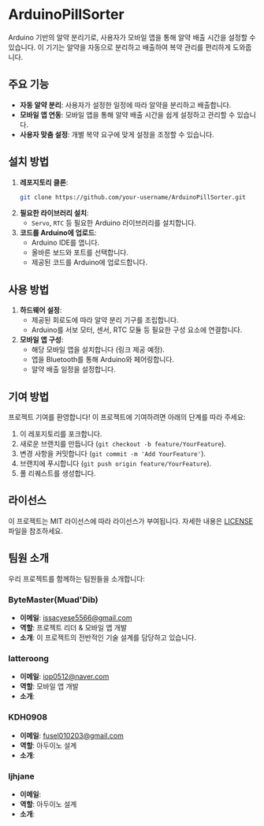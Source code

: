 # ArduinoPillSorter

Arduino 기반의 알약 분리기로, 사용자가 모바일 앱을 통해 알약 배출 시간을 설정할 수 있습니다. 이 기기는 알약을 자동으로 분리하고 배출하여 복약 관리를 편리하게 도와줍니다.

## 주요 기능

- **자동 알약 분리**: 사용자가 설정한 일정에 따라 알약을 분리하고 배출합니다.
- **모바일 앱 연동**: 모바일 앱을 통해 알약 배출 시간을 쉽게 설정하고 관리할 수 있습니다.
- **사용자 맞춤 설정**: 개별 복약 요구에 맞게 설정을 조정할 수 있습니다.

## 설치 방법

1. **레포지토리 클론**:
    ```bash
    git clone https://github.com/your-username/ArduinoPillSorter.git
    ```
2. **필요한 라이브러리 설치**:
    - `Servo`, `RTC` 등 필요한 Arduino 라이브러리를 설치합니다.
3. **코드를 Arduino에 업로드**:
    - Arduino IDE를 엽니다.
    - 올바른 보드와 포트를 선택합니다.
    - 제공된 코드를 Arduino에 업로드합니다.

## 사용 방법

1. **하드웨어 설정**:
    - 제공된 회로도에 따라 알약 분리 기구를 조립합니다.
    - Arduino를 서보 모터, 센서, RTC 모듈 등 필요한 구성 요소에 연결합니다.
2. **모바일 앱 구성**:
    - 해당 모바일 앱을 설치합니다 (링크 제공 예정).
    - 앱을 Bluetooth를 통해 Arduino와 페어링합니다.
    - 알약 배출 일정을 설정합니다.

## 기여 방법

프로젝트 기여를 환영합니다! 이 프로젝트에 기여하려면 아래의 단계를 따라 주세요:

1. 이 레포지토리를 포크합니다.
2. 새로운 브랜치를 만듭니다 (`git checkout -b feature/YourFeature`).
3. 변경 사항을 커밋합니다 (`git commit -m 'Add YourFeature'`).
4. 브랜치에 푸시합니다 (`git push origin feature/YourFeature`).
5. 풀 리퀘스트를 생성합니다.

## 라이선스

이 프로젝트는 MIT 라이선스에 따라 라이선스가 부여됩니다. 자세한 내용은 [LICENSE](LICENSE) 파일을 참조하세요.

## 팀원 소개

우리 프로젝트를 함께하는 팀원들을 소개합니다:

### ByteMaster(Muad'Dib)

- **이메일**: [issacyese5566@gmail.com](mailto:issacyese5566@gmail.com)
- **역할**: 프로젝트 리더 & 모바일 앱 개발
- **소개**: 이 프로젝트의 전반적인 기술 설계를 담당하고 있습니다.

### latteroong 

- **이메일**: [iop0512@naver.com](mailto:iop0512@naver.com)
- **역할**: 모바일 앱 개발
- **소개**: 

### KDH0908 
- **이메일**: [fusel010203@gmail.com](mailto:fusel010203@gmail.com)
- **역할**: 아두이노 설계
- **소개**: 

### ljhjane
- **이메일**: 
- **역할**: 아두이노 설계
- **소개**: 


